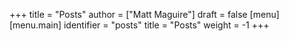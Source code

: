 +++
title = "Posts"
author = ["Matt Maguire"]
draft = false
[menu]
  [menu.main]
    identifier = "posts"
    title = "Posts"
    weight = -1
+++
